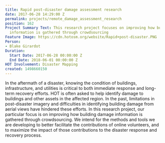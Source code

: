 ```yaml
---
title: Rapid post-disaster damage assessment research
date: 2017-06-28 14:29:00 Z
permalink: projects/remote_damage_assessment_research
position: 162
Project Summary Text: This research project focuses on improving how building damage
  information is gathered through crowdsourcing
Feature Image: https://cdn.hotosm.org/website/Rapid+post-disaster.PNG
Person:
- Blake Girardot
Duration:
  Start Date: 2017-06-28 00:00:00 Z
  End Date: 2018-06-01 00:00:00 Z
HOT Involvement: Disaster Mapping
created: 1498660150
---
```


<p>In the aftermath of a disaster, knowing the condition of buildings, infrastructure, and utilities is critical to both immediate response and long-term recovery efforts. HOT is often asked to help identify damage to buildings and other assets in the affected region. In the past, limitations in post-disaster imagery and difficulties in identifying building damage from aerial views have hindered these efforts. In this research project, our particular focus is on improving how building damage information is gathered through crowdsourcing. We intend for the methods and tools we are developing to better facilitate the contributions of online volunteers, and to maximize the impact of those contributions to the disaster response and recovery process.&nbsp;</p>
